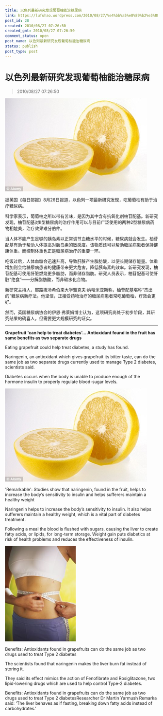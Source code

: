 ```yaml
---
title: 以色列最新研究发现葡萄柚能治糖尿病
link: https://lufuhao.wordpress.com/2010/08/27/%e4%bb%a5%e8%89%b2%e5%88%97%e6%9c%80%e6%96%b0%e7%a0%94%e7%a9%b6%e5%8f%91%e7%8e%b0%e8%91%a1%e8%90%84%e6%9f%9a%e8%83%bd%e6%b2%bb%e7%b3%96%e5%b0%bf%e7%97%85/
post_id: 28
created: 2010/08/27 07:26:50
created_gmt: 2010/08/27 07:26:50
comment_status: open
post_name: 以色列最新研究发现葡萄柚能治糖尿病
status: publish
post_type: post
---
```


# 以色列最新研究发现葡萄柚能治糖尿病

> 2010/08/27 07:26:50

 

![20100827-072650-0001](/assets/images/20100827-072650-0001.jpg)

据英国《每日邮报》8月26日报道，以色列一项最新研究发现，吃葡萄柚有助于治疗糖尿病。

科学家表示，葡萄柚之所以带有苦味，是因为其中含有抗氧化剂柚苷配基。新研究发现，柚苷配基对II型糖尿病的治疗作用可以与目前广泛使用的两种2型糖尿病药物相媲美，治疗效果难分伯仲。

当人体不能产生足够的胰岛素以正常调节血糖水平的时候，糖尿病就会发生。柚苷配基有助于帮助人体提高对胰岛素的敏感度。该物质还可以帮助糖尿病患者保持健康体重。而控制体重也正是糖尿病治疗的重要一环。

吃饭过后，人体血糖会迅速升高，导致肝脏产生脂肪酸，以便长期储存能量。体重增加则会给糖尿病患者的健康带来更大危害，降低胰岛素的效率。新研究发现，柚苷配基可使用肝脏燃烧更多脂肪，而非储存脂肪。研究人员表示，柚苷配基可使肝脏“绝食”——分解脂肪酸，而非碳水化合物。

新研究主持人，耶路撒冷希伯来大学雅克夫·纳哈米亚斯称，柚苷配基堪称“杰出的”糖尿病新疗法。他坚信，正接受药物治疗的糖尿病患者常吃葡萄柚，疗效会更好。

然而，英国糖尿病协会的伊恩·弗莱姆博士认为，这项研究尚处于初步阶段，其研究结果的确喜人，但需要更大规模研究的证实。

***

**Grapefruit 'can help to treat diabetes'... Antioxidant found in the fruit has same benefits as two separate drugs**

Eating grapefruit could help treat diabetes, a study has found.

Naringenin, an antioxidant which gives grapefruit its bitter taste, can do the same job as two separate drugs currently used to manage Type 2 diabetes, scientists said.

Diabetes occurs when the body is unable to produce enough of the hormone insulin to properly regulate blood-sugar levels.

![20100827-072650-0002](/assets/images/20100827-072650-0002.jpg)

'Remarkable': Studies show that naringenin, found in the fruit, helps to increase the body’s sensitivity to insulin and helps sufferers maintain a healthy weight

Naringenin helps to increase the body’s sensitivity to insulin. It also helps sufferers maintain a healthy weight, which is a vital part of diabetes treatment.

Following a meal the blood is flushed with sugars, causing the liver to create fatty acids, or lipids, for long-term storage. Weight gain puts diabetics at risk of health problems and reduces the effectiveness of insulin.

![20100827-072650-0003](/assets/images/20100827-072650-0003.jpg)

Benefits: Antioxidants found in grapefruits can do the same job as two drugs used to treat Type 2 diabetes

The scientists found that naringenin makes the liver burn fat instead of storing it.

They said its effect mimics the action of Fenofibrate and Rosiglitazone, two lipid-lowering drugs which are used to help control Type-2 diabetes.

Benefits: Antioxidants found in grapefruits can do the same job as two drugs used to treat Type 2 diabetesResearcher Dr Martin Yarmush Remarka said: ‘The liver behaves as if fasting, breaking down fatty acids instead of carbohydrates.’
